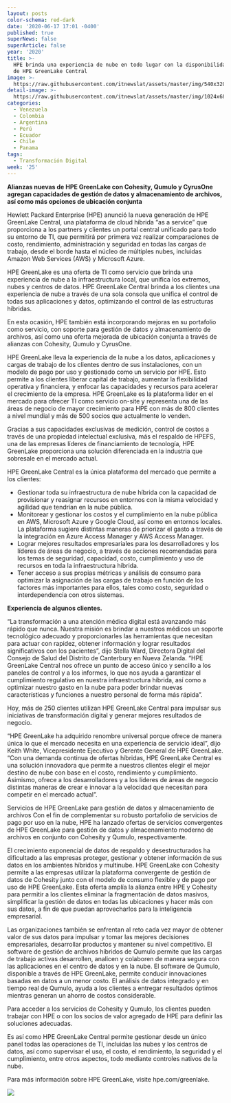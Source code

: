 ```yaml
---
layout: posts
color-schema: red-dark
date: '2020-06-17 17:01 -0400'
published: true
superNews: false
superArticle: false
year: '2020'
title: >-
  HPE brinda una experiencia de nube en todo lugar con la disponibilidad general
  de HPE GreenLake Central
image: >-
  https://raw.githubusercontent.com/itnewslat/assets/master/img/540x320/Cloud-Computing-p.jpg
detail-image: >-
  https://raw.githubusercontent.com/itnewslat/assets/master/img/1024x680/Cloud-Computing-g.jpg
categories:
  - Venezuela
  - Colombia
  - Argentina
  - Perú
  - Ecuador
  - Chile
  - Panama
tags:
  - Transformación Digital
week: '25'
---
```

**Alianzas nuevas de HPE GreenLake con Cohesity, Qumulo y CyrusOne agregan capacidades de gestión de datos y almacenamiento de archivos, así como más opciones de ubicación conjunta**

Hewlett Packard Enterprise (HPE) anunció la nueva generación de HPE GreenLake Central, una plataforma de cloud híbrida “as a service” que proporciona a los partners y clientes un portal central unificado para todo su entorno de TI, que permitirá por primera vez realizar comparaciones de costo, rendimiento, administración y seguridad en todas las cargas de trabajo, desde el borde hasta el núcleo de múltiples nubes, incluidas Amazon Web Services (AWS) y Microsoft Azure.

HPE GreenLake es una oferta de TI como servicio que brinda una experiencia de nube a la infraestructura local, que unifica los extremos, nubes y centros de datos. HPE GreenLake Central brinda a los clientes una experiencia de nube a través de una sola consola que unifica el control de todas sus aplicaciones y datos, optimizando el control de las estructuras híbridas.

En esta ocasión, HPE también está incorporando mejoras en su portafolio como servicio, con soporte para gestión de datos y almacenamiento de archivos, así como una oferta mejorada de ubicación conjunta a través de alianzas con Cohesity, Qumulo y CyrusOne.

HPE GreenLake lleva la experiencia de la nube a los datos, aplicaciones y cargas de trabajo de los clientes dentro de sus instalaciones, con un modelo de pago por uso y gestionado como un servicio por HPE. Esto permite a los clientes liberar capital de trabajo, aumentar la flexibilidad operativa y financiera, y enfocar las capacidades y recursos para acelerar el crecimiento de la empresa. HPE GreenLake es la plataforma líder en el mercado para ofrecer TI como servicio on-site y representa una de las áreas de negocio de mayor crecimiento para HPE con más de 800 clientes a nivel mundial y más de 500 socios que actualmente lo venden.

Gracias a sus capacidades exclusivas de medición, control de costos a través de una propiedad intelectual exclusiva, más el respaldo de HPEFS, una de las empresas líderes de financiamiento de tecnología, HPE GreenLake proporciona una solución diferenciada en la industria que sobresale en el mercado actual.

HPE GreenLake Central es la única plataforma del mercado que permite a los clientes:

- Gestionar toda su infraestructura de nube híbrida con la capacidad de provisionar y reasignar recursos en entornos con la misma velocidad y agilidad que tendrían en la nube pública.
- Monitorear y gestionar los costos y el cumplimiento en la nube pública en AWS, Microsoft Azure y Google Cloud, así como en entornos locales. La plataforma sugiere distintas maneras de priorizar el gasto a través de la integración en Azure Access Manager y AWS Access Manager. 
- Lograr mejores resultados empresariales para los desarrolladores y los líderes de áreas de negocio, a través de acciones recomendadas para los temas de seguridad, capacidad, costo, cumplimiento y uso de recursos en toda la infraestructura híbrida. 
- Tener acceso a sus propias métricas y análisis de consumo para optimizar la asignación de las cargas de trabajo en función de los factores más importantes para ellos, tales como costo, seguridad o interdependencia con otros sistemas.

**Experiencia de algunos clientes.**

“La transformación a una atención médica digital está avanzando más rápido que nunca. Nuestra misión es brindar a nuestros médicos un soporte tecnológico adecuado y proporcionarles las herramientas que necesitan para actuar con rapidez, obtener información y lograr resultados significativos con los pacientes”, dijo Stella Ward, Directora Digital del Consejo de Salud del Distrito de Canterbury en Nueva Zelanda. “HPE GreenLake Central nos ofrece un punto de acceso único y sencillo a los paneles de control y a los informes, lo que nos ayuda a garantizar el cumplimiento regulativo en nuestra infraestructura híbrida, así como a optimizar nuestro gasto en la nube para poder brindar nuevas características y funciones a nuestro personal de forma más rápida”. 

Hoy, más de 250 clientes utilizan HPE GreenLake Central para impulsar sus iniciativas de transformación digital y generar mejores resultados de negocio.

“HPE GreenLake ha adquirido renombre universal porque ofrece de manera única lo que el mercado necesita en una experiencia de servicio ideal”, dijo Keith White, Vicepresidente Ejecutivo y Gerente General de HPE GreenLake. “Con una demanda continua de ofertas híbridas, HPE GreenLake Central es una solución innovadora que permite a nuestros clientes elegir el mejor destino de nube con base en el costo, rendimiento y cumplimiento. Asimismo, ofrece a los desarrolladores y a los líderes de áreas de negocio distintas maneras de crear e innovar a la velocidad que necesitan para competir en el mercado actual”.   

Servicios de HPE GreenLake para gestión de datos y almacenamiento de archivos 
Con el fin de complementar su robusto portafolio de servicios de pago por uso en la nube, HPE ha lanzado ofertas de servicios convergentes de HPE GreenLake para gestión de datos y almacenamiento moderno de archivos en conjunto con Cohesity y Qumulo, respectivamente.

El crecimiento exponencial de datos de respaldo y desestructurados ha dificultado a las empresas proteger, gestionar y obtener información de sus datos en los ambientes híbridos y multinube. HPE GreenLake con Cohesity permite a las empresas utilizar la plataforma convergente de gestión de datos de Cohesity junto con el modelo de consumo flexible y de pago por uso de HPE GreenLake. Esta oferta amplía la alianza entre HPE y Cohesity para permitir a los clientes eliminar la fragmentación de datos masivos, simplificar la gestión de datos en todas las ubicaciones y hacer más con sus datos, a fin de que puedan aprovecharlos para la inteligencia empresarial. 

Las organizaciones también se enfrentan al reto cada vez mayor de obtener valor de sus datos para impulsar y tomar las mejores decisiones empresariales, desarrollar productos y mantener su nivel competitivo. El software de gestión de archivos híbridos de Qumulo permite que las cargas de trabajo activas desarrollen, analicen y colaboren de manera segura con las aplicaciones en el centro de datos y en la nube. El software de Qumulo, disponible a través de HPE GreenLake, permite conducir innovaciones basadas en datos a un menor costo. El análisis de datos integrado y en tiempo real de Qumulo, ayuda a los clientes a entregar resultados óptimos mientras generan un ahorro de costos considerable. 

Para acceder a los servicios de Cohesity y Qumulo, los clientes pueden trabajar con HPE o con los socios de valor agregado de HPE para definir las soluciones adecuadas.

Es así como HPE GreenLake Central permite gestionar desde un único panel todas las operaciones de TI, incluidas las nubes y los centros de datos, así como supervisar el uso, el costo, el rendimiento, la seguridad y el cumplimiento, entre otros aspectos, todo mediante controles nativos de la nube.

Para más información sobre HPE GreenLake, visite hpe.com/greenlake.

<img src="https://tracker.metricool.com/c3po.jpg?hash=56f88a41e39ab42c063cc51676587a04"/>
